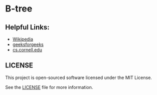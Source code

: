 # B-tree


## Helpful Links:
- [Wikipedia](https://en.wikipedia.org/wiki/B-tree)
- [geeksforgeeks](https://www.geeksforgeeks.org/b-tree-set-1-introduction-2/)
- [cs.cornell.edu](https://www.cs.cornell.edu/courses/cs3110/2009fa/recitations/rec25.html)

## LICENSE
This project is open-sourced software licensed under the MIT License.

See the [LICENSE](./LICENSE) file for more information.
